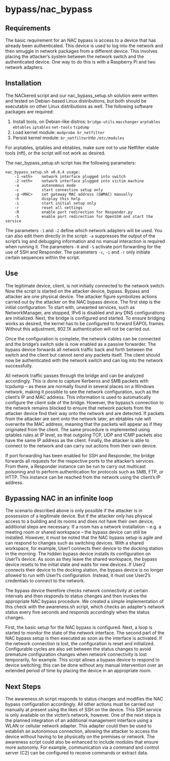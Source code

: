 # bypass/nac_bypass

## Requirements
The basic requirement for an NAC bypass is access to a device that has already been authenticated. This device is used to log into the network and then smuggle in network packages from a different device. This involves placing the attacker’s system between the network switch and the authenticated device. One way to do this is with a Raspberry Pi and two network adapters.

## Installation

The NACkered script and our nac_bypass_setup.sh solution were written and tested on Debian-based Linux distributions, but both should be executable on other Linux distributions as well. The following software packages are required:

1. Install tools, on Debian-like distros: `bridge-utils` `macchanger` `arptables` `ebtables` `iptables` `net-tools` `tcpdump`
2. Load kernel module: `modprobe br_netfilter`
3. Persist kernel module: `br_netfilter`into `/etc/modules`

For arptables, iptables and ebtables, make sure not to use Netfilter xtable tools (nft), or the script will not work as desired.

The nac_bypass_setup.sh script has the following parameters:

```
nac_bypass_setup.sh v0.6.4 usage:
    -1 <eth>    network interface plugged into switch
    -2 <eth>    network interface plugged into victim machine
    -a          autonomous mode
    -c          start connection setup only
    -g <MAC>    set gateway MAC address (GWMAC) manually
    -h          display this help
    -i          start initial setup only
    -r          reset all settings
    -R          enable port redirection for Responder.py
    -S          enable port redirection for OpenSSH and start the service
```

The parameters `-1` and `-2` define which network adapters will be used. You can also edit them directly in the script: `-a` suppresses the output of the script’s log and debugging information and no manual interaction is required when running it. The parameters `-R` and `-S` activate port forwarding for the use of SSH and Responder. The parameters `-c`, `-i` and `-r` only initiate certain sequences within the script.

## Use

The legitimate device, client, is not initially connected to the network switch. Now the script is started on the attacker device, bypass. Bypass and attacker are one physical device. The attacker figure symbolizes actions carried out by the attacker on the NAC bypass device. The first step is the initial configuration: To start with, unwanted services, such as NetworkManager, are stopped, IPv6 is disabled and any DNS configurations are initialized. Next, the bridge is configured and started. To ensure bridging works as desired, the kernel has to be configured to forward EAPOL frames. Without this adjustment, 802.1X authentication will not be carried out.

Once the configuration is complete, the network cables can be connected and the bridge’s switch side is now enabled as a passive forwarder. The bypass device forwards all network traffic back and forth between the switch and the client but cannot send any packets itself. The client should now be authenticated with the network switch and can log into the network successfully.

All network traffic passes through the bridge and can be analyzed accordingly. This is done to capture Kerberos and SMB packets with tcpdump – as these are normally found in several places on a Windows network, making it possible to see the network configuration, such as the client’s IP and MAC address. This information is used to automatically configure the client side of the bridge. However, the bypass’s connection to the network remains blocked to ensure that network packets from the attacker device find their way onto the network and are detected. If packets from the attacker are sent onto the network later, an ebtables rule will overwrite the MAC address, meaning that the packets will appear as if they originated from the client. The same procedure is implemented using iptables rules at IP level, so that outgoing TCP, UDP and ICMP packets also have the same IP address as the client. Finally, the attacker is able to connect to the network and can carry out actions from their own device.

If port forwarding has been enabled for SSH and Responder, the bridge forwards all requests for the respective ports to the attacker’s services. From there, a Responder instance can be run to carry out multicast poisoning and to perform authentication for protocols such as SMB, FTP, or HTTP. This instance can be reached from the network using the client’s IP address.

## Bypassing NAC in an infinite loop

The scenario described above is only possible if the attacker is in possession of a legitimate device. But if the attacker only has physical access to a building and its rooms and does not have their own device, additional steps are necessary. If a room has a network installation – e.g. a meeting room or shared workspace – the bypass device can still be installed. However, it must be noted that the NAC bypass setup is agile and can respond to changes such as switching devices. With a shared workspace, for example, User1 connects their device to the docking station in the morning. The hidden bypass device installs its configuration on User1’s device. As soon as they leave the shared workspace, the bypass device resets to the initial state and waits for new devices. If User2 connects their device to the docking station, the bypass device is no longer allowed to run with User1’s configuration. Instead, it must use User2’s credentials to connect to the network.

The bypass device therefore checks network connectivity at certain intervals and then responds to status changes and then invokes the appropriate NAC bypass procedure. We created a simple implementation of this check with the awareness.sh script, which checks an adapter’s network status every five seconds and responds accordingly when the status changes.

First, the basic setup for the NAC bypass is configured. Next, a loop is started to monitor the state of the network interface. The second part of the NAC bypass setup is then executed as soon as the interface is activated. If the network connection is lost, the configuration is reset and initialized. Configurable cycles are also set between the status changes to avoid premature configuration changes when network connectivity is lost temporarily, for example. This script allows a bypass device to respond to device switching; this can be done without any manual intervention over an extended period of time by placing the device in an appropriate room.

## Next Steps

The awareness.sh script responds to status changes and modifies the NAC bypass configuration accordingly. All other actions must be carried out manually at present using the likes of SSH on the device. This SSH service is only available on the victim’s network, however. One of the next steps is the planned integration of an additional management interface using a WLAN or cellular network adapter. This adapter could then be used to establish an autonomous connection, allowing the attacker to access the device without having to be physically on the premises or network. The awareness script could also be enhanced to include modules that ensure more autonomy. For example, communication via a command and control server (C2) can be configured to receive commands or extract data.